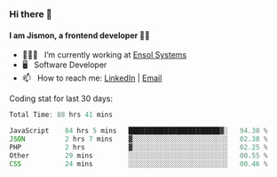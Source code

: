 ### Hi there 👋

#### I am Jismon, a frontend developer 👦🏻

- 🧑🏻‍💻   &nbsp; I’m currently working at <a href='https://www.ensolsystems.com/' target="_blank">Ensol Systems</a>
- 🖥   &nbsp; Software Developer
- 📫   &nbsp; How to reach me: <a href='https://www.linkedin.com/in/jismonthomas/'>LinkedIn</a> | <a href='mailto:hellojismonthomas@gmail.com'>Email</a>

Coding stat for last 30 days:
<!--START_SECTION:waka-->

```javascript
Total Time: 88 hrs 41 mins

JavaScript    84 hrs 5 mins   ███████████████████████▓░   94.30 %
JSON          2 hrs 7 mins    ▓░░░░░░░░░░░░░░░░░░░░░░░░   02.38 %
PHP           2 hrs           ▓░░░░░░░░░░░░░░░░░░░░░░░░   02.25 %
Other         29 mins         ░░░░░░░░░░░░░░░░░░░░░░░░░   00.55 %
CSS           24 mins         ░░░░░░░░░░░░░░░░░░░░░░░░░   00.46 %
```

<!--END_SECTION:waka-->

<!--
**jismonthomas/jismonthomas** is a ✨ _special_ ✨ repository because its `README.md` (this file) appears on your GitHub profile.

Here are some ideas to get you started:

- 🔭 I’m currently working on ...
- 🌱 I’m currently learning ...
- 👯 I’m looking to collaborate on ...
- 🤔 I’m looking for help with ...
- 💬 Ask me about ...
- 📫 How to reach me: ...
- 😄 Pronouns: ...
- ⚡ Fun fact: ...
-->
